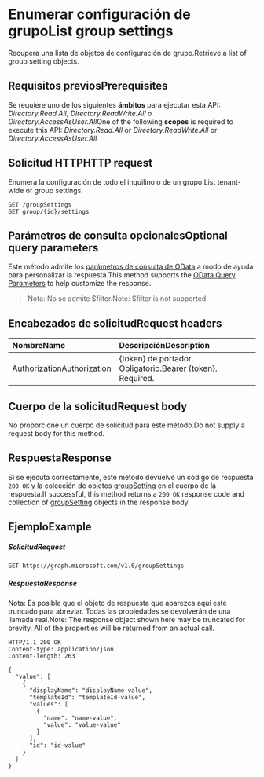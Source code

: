 # <a name="list-group-settings"></a><span data-ttu-id="86f86-101">Enumerar configuración de grupo</span><span class="sxs-lookup"><span data-stu-id="86f86-101">List group settings</span></span>

<span data-ttu-id="86f86-102">Recupera una lista de objetos de configuración de grupo.</span><span class="sxs-lookup"><span data-stu-id="86f86-102">Retrieve a list of group setting objects.</span></span>

## <a name="prerequisites"></a><span data-ttu-id="86f86-103">Requisitos previos</span><span class="sxs-lookup"><span data-stu-id="86f86-103">Prerequisites</span></span>

<span data-ttu-id="86f86-104">Se requiere uno de los siguientes **ámbitos** para ejecutar esta API: *Directory.Read.All*, *Directory.ReadWrite.All* o *Directory.AccessAsUser.All*</span><span class="sxs-lookup"><span data-stu-id="86f86-104">One of the following **scopes** is required to execute this API: *Directory.Read.All* or *Directory.ReadWrite.All* or *Directory.AccessAsUser.All*</span></span>

## <a name="http-request"></a><span data-ttu-id="86f86-105">Solicitud HTTP</span><span class="sxs-lookup"><span data-stu-id="86f86-105">HTTP request</span></span>
<!-- { "blockType": "ignored" } -->

<span data-ttu-id="86f86-106">Enumera la configuración de todo el inquilino o de un grupo.</span><span class="sxs-lookup"><span data-stu-id="86f86-106">List tenant-wide or group settings.</span></span>

```http
GET /groupSettings
GET group/{id}/settings
```
## <a name="optional-query-parameters"></a><span data-ttu-id="86f86-107">Parámetros de consulta opcionales</span><span class="sxs-lookup"><span data-stu-id="86f86-107">Optional query parameters</span></span>
<span data-ttu-id="86f86-108">Este método admite los [parámetros de consulta de OData](http://graph.microsoft.io/docs/overview/query_parameters) a modo de ayuda para personalizar la respuesta.</span><span class="sxs-lookup"><span data-stu-id="86f86-108">This method supports the [OData Query Parameters](http://graph.microsoft.io/docs/overview/query_parameters) to help customize the response.</span></span>

> <span data-ttu-id="86f86-109">Nota: No se admite $filter.</span><span class="sxs-lookup"><span data-stu-id="86f86-109">Note: $filter is not supported.</span></span>

## <a name="request-headers"></a><span data-ttu-id="86f86-110">Encabezados de solicitud</span><span class="sxs-lookup"><span data-stu-id="86f86-110">Request headers</span></span>
| <span data-ttu-id="86f86-111">Nombre</span><span class="sxs-lookup"><span data-stu-id="86f86-111">Name</span></span> | <span data-ttu-id="86f86-112">Descripción</span><span class="sxs-lookup"><span data-stu-id="86f86-112">Description</span></span> |
|:----------|:----------|
| <span data-ttu-id="86f86-113">Authorization</span><span class="sxs-lookup"><span data-stu-id="86f86-113">Authorization</span></span>  | <span data-ttu-id="86f86-p101">{token} de portador. Obligatorio.</span><span class="sxs-lookup"><span data-stu-id="86f86-p101">Bearer {token}. Required.</span></span> |

## <a name="request-body"></a><span data-ttu-id="86f86-116">Cuerpo de la solicitud</span><span class="sxs-lookup"><span data-stu-id="86f86-116">Request body</span></span>
<span data-ttu-id="86f86-117">No proporcione un cuerpo de solicitud para este método.</span><span class="sxs-lookup"><span data-stu-id="86f86-117">Do not supply a request body for this method.</span></span>

## <a name="response"></a><span data-ttu-id="86f86-118">Respuesta</span><span class="sxs-lookup"><span data-stu-id="86f86-118">Response</span></span>

<span data-ttu-id="86f86-119">Si se ejecuta correctamente, este método devuelve un código de respuesta `200 OK` y la colección de objetos [groupSetting](../resources/groupsetting.md) en el cuerpo de la respuesta.</span><span class="sxs-lookup"><span data-stu-id="86f86-119">If successful, this method returns a `200 OK` response code and collection of [groupSetting](../resources/groupsetting.md) objects in the response body.</span></span>
## <a name="example"></a><span data-ttu-id="86f86-120">Ejemplo</span><span class="sxs-lookup"><span data-stu-id="86f86-120">Example</span></span>

##### <a name="request"></a><span data-ttu-id="86f86-121">Solicitud</span><span class="sxs-lookup"><span data-stu-id="86f86-121">Request</span></span>

<!-- {
  "blockType": "request",
  "name": "get_groupsettings"
}-->
```http
GET https://graph.microsoft.com/v1.0/groupSettings
```
##### <a name="response"></a><span data-ttu-id="86f86-122">Respuesta</span><span class="sxs-lookup"><span data-stu-id="86f86-122">Response</span></span>

<span data-ttu-id="86f86-p102">Nota: Es posible que el objeto de respuesta que aparezca aquí esté truncado para abreviar. Todas las propiedades se devolverán de una llamada real.</span><span class="sxs-lookup"><span data-stu-id="86f86-p102">Note: The response object shown here may be truncated for brevity. All of the properties will be returned from an actual call.</span></span>
<!-- {
  "blockType": "response",
  "truncated": true,
  "@odata.type": "microsoft.graph.groupSetting",
  "isCollection": true
} -->
```http
HTTP/1.1 200 OK
Content-type: application/json
Content-length: 263

{
  "value": [
    {
      "displayName": "displayName-value",
      "templateId": "templateId-value",
      "values": [
        {
          "name": "name-value",
          "value": "value-value"
        }
      ],
      "id": "id-value"
    }
  ]
}
```

<!-- uuid: 8fcb5dbc-d5aa-4681-8e31-b001d5168d79
2015-10-25 14:57:30 UTC -->
<!-- {
  "type": "#page.annotation",
  "description": "List groupSettings",
  "keywords": "",
  "section": "documentation",
  "tocPath": ""
}-->